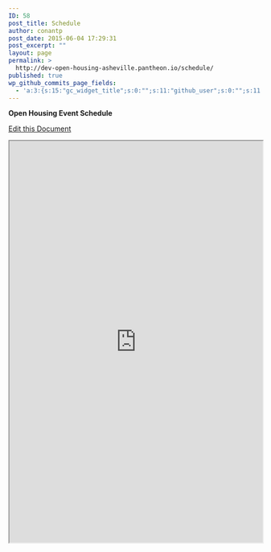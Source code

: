 ```yaml
---
ID: 58
post_title: Schedule
author: conantp
post_date: 2015-06-04 17:29:31
post_excerpt: ""
layout: page
permalink: >
  http://dev-open-housing-asheville.pantheon.io/schedule/
published: true
wp_github_commits_page_fields:
  - 'a:3:{s:15:"gc_widget_title";s:0:"";s:11:"github_user";s:0:"";s:11:"github_repo";s:0:"";}'
---
```

<strong>Open Housing Event Schedule</strong>

<a href="https://docs.google.com/document/d/1uIee76nw2DzPtpnEqyBuqMdB0YyEGooZkdJ6RogkKCs/edit">Edit this Document</a>
<iframe src="https://docs.google.com/document/d/1uIee76nw2DzPtpnEqyBuqMdB0YyEGooZkdJ6RogkKCs/pub?embedded=true" width="100%" height="800"></iframe>